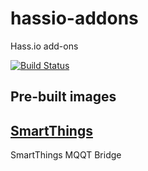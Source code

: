 # hassio-addons
Hass.io add-ons

[![Build Status](https://travis-ci.org/frwickst/hassio-addons.svg?branch=master)](https://travis-ci.org/vkorn/hassio-addons)

## Pre-built images

## [SmartThings](https://github.com/frwickst/hassio-addons/tree/master/smartthings)

SmartThings MQQT Bridge

